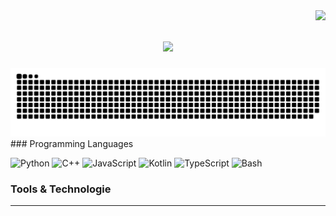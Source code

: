 <img align="right" src="https://visitor-badge.laobi.icu/badge?page_id=rpashchapur.rpashchapur" />

<h1 align="center">
    <img src="https://readme-typing-svg.herokuapp.com/?font=Righteous&size=35&center=true&vCenter=true&width=700&height=70&duration=6000&lines=Hi+There!+👋;+Welcome+to+My+Digital+Workspace!+😀;&color=white" />
</h1>
<div align="center">
    <img alt="snake eating my contributions" src="https://github.com/rpashchapur/rpashchapur/blob/output/github-contribution-grid-snake.svg" />
</div>
### Programming Languages

![Python](https://img.shields.io/badge/-Python-333333?style=flat&logo=python&logoColor=yellow)
![C++](https://img.shields.io/badge/-C++-333333?style=flat&logo=c%2B%2B&logoColor=00599C)
![JavaScript](https://img.shields.io/badge/-JavaScript-333333?style=flat&logo=javascript&logoColor=F7DF1E)
![Kotlin](https://img.shields.io/badge/-Kotlin-333333?style=flat&logo=kotlin&logoColor=0095D5)
![TypeScript](https://img.shields.io/badge/-TypeScript-333333?style=flat&logo=typescript&logoColor=3178C6)
![Bash](https://img.shields.io/badge/-Bash-333333?style=flat&logo=gnu-bash&logoColor=white)

### Tools & Technologie
<hr/>
